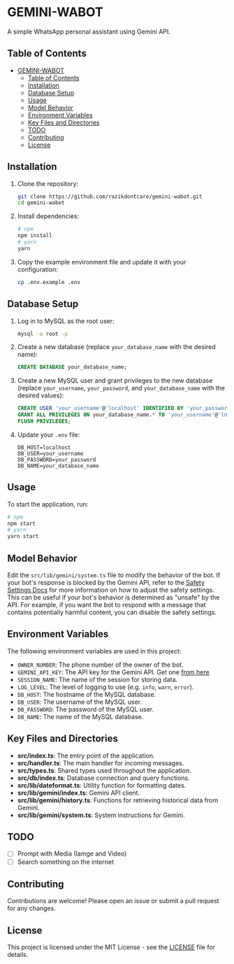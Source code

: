 # GEMINI-WABOT

A simple WhatsApp personal assistant using Gemini API.

## Table of Contents

- [GEMINI-WABOT](#gemini-wabot)
  - [Table of Contents](#table-of-contents)
  - [Installation](#installation)
  - [Database Setup](#database-setup)
  - [Usage](#usage)
  - [Model Behavior](#model-behavior)
  - [Environment Variables](#environment-variables)
  - [Key Files and Directories](#key-files-and-directories)
  - [TODO](#todo)
  - [Contributing](#contributing)
  - [License](#license)

## Installation

1. Clone the repository:
    ```sh
    git clone https://github.com/razikdontcare/gemini-wabot.git
    cd gemini-wabot
    ```

2. Install dependencies:
    ```sh
    # npm
    npm install
    # yarn
    yarn
    ```

3. Copy the example environment file and update it with your configuration:
    ```sh
    cp .env.example .env
    ```

## Database Setup

1. Log in to MySQL as the root user:
    ```sh
    mysql -u root -p
    ```

2. Create a new database (replace `your_database_name` with the desired name):
    ```sql
    CREATE DATABASE your_database_name;
    ```

3. Create a new MySQL user and grant privileges to the new database (replace `your_username`, `your_password`, and `your_database_name` with the desired values):
    ```sql
    CREATE USER 'your_username'@'localhost' IDENTIFIED BY 'your_password';
    GRANT ALL PRIVILEGES ON your_database_name.* TO 'your_username'@'localhost';
    FLUSH PRIVILEGES;
    ```

4. Update your `.env` file:
    ```plaintext
    DB_HOST=localhost
    DB_USER=your_username
    DB_PASSWORD=your_password
    DB_NAME=your_database_name
    ```

## Usage

To start the application, run:
```sh
# npm
npm start
# yarn
yarn start
```

## Model Behavior

Edit the `src/lib/gemini/system.ts` file to modify the behavior of the bot.
If your bot's response is blocked by the Gemini API, refer to the [Safety Settings Docs](https://ai.google.dev/gemini-api/docs/safety-settings) for more information on how to adjust the safety settings. This can be useful if your bot's behavior is determined as "unsafe" by the API. For example, if you want the bot to respond with a message that contains potentially harmful content, you can disable the safety settings.

## Environment Variables

The following environment variables are used in this project:
- `OWNER_NUMBER`: The phone number of the owner of the bot.
- `GEMINI_API_KEY`: The API key for the Gemini API. Get one [from here](https://aistudio.google.com/)
- `SESSION_NAME`: The name of the session for storing data.
- `LOG_LEVEL`: The level of logging to use (e.g. `info`, `warn`, `error`).
- `DB_HOST`: The hostname of the MySQL database.
- `DB_USER`: The username of the MySQL user.
- `DB_PASSWORD`: The password of the MySQL user.
- `DB_NAME`: The name of the MySQL database.

## Key Files and Directories

- **src/index.ts**: The entry point of the application.
- **src/handler.ts**: The main handler for incoming messages.
- **src/types.ts**: Shared types used throughout the application.
- **src/db/index.ts**: Database connection and query functions.
- **src/lib/dateformat.ts**: Utility function for formatting dates.
- **src/lib/gemini/index.ts**: Gemini API client.
- **src/lib/gemini/history.ts**: Functions for retrieving historical data from Gemini.
- **src/lib/gemini/system.ts**: System instructions for Gemini.

## TODO

- [ ] Prompt with Media (Iamge and Video)
- [ ] Search something on the internet

## Contributing

Contributions are welcome! Please open an issue or submit a pull request for any changes.

## License

This project is licensed under the MIT License - see the [LICENSE](LICENSE) file for details.
